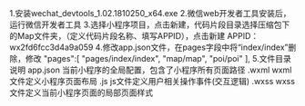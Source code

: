1.安装wechat_devtools_1.02.1810250_x64.exe
2.微信web开发者工具安装后，运行微信开发者工具
3.选择小程序项目，点击新建，代码片段目录选择压缩包下的Map文件夹，（定义代码片段名称、填写APPID），点击新建
APPID：wx2fd6fcc3d4a9a059
4.修改app.json文件，在pages字段中将“index/index”删除，修改
"pages":[
    "pages/index/index",
    "map/map",
    "poi/poi"
  ],
5.文件目录说明
app.json 当前小程序的全局配置，包含了小程序所有页面路径
.wxml wxml文件定义小程序页面布局
.js js文件定义用户相关操作事件(交互逻辑)
.wxss wxss文件定义当前小程序页面的局部页面样式